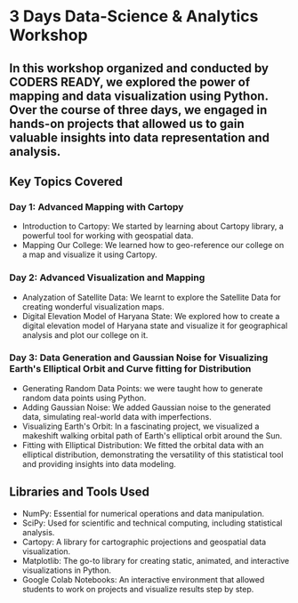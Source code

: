 # 3 Days Data-Science & Analytics Workshop 

## In this workshop organized and conducted by CODERS READY, we explored the power of mapping and data visualization using Python. Over the course of three days, we engaged in hands-on projects that allowed us to gain valuable insights into data representation and analysis.

## Key Topics Covered

### Day 1: Advanced Mapping with Cartopy

- Introduction to Cartopy: We started by learning about Cartopy library, a powerful tool for working with geospatial data.
- Mapping Our College: We learned how to geo-reference our college on a map and visualize it using Cartopy.

### Day 2: Advanced Visualization and Mapping

- Analyzation of Satellite Data: We learnt to explore the Satellite Data for creating wonderful visualization maps.
- Digital Elevation Model of Haryana State: We explored how to create a digital elevation model of Haryana state and visualize it for geographical analysis and plot our college on it.

### Day 3: Data Generation and Gaussian Noise for Visualizing Earth's Elliptical Orbit and Curve fitting for Distribution

- Generating Random Data Points: we were taught how to generate random data points using Python.
- Adding Gaussian Noise: We added Gaussian noise to the generated data, simulating real-world data with imperfections.
- Visualizing Earth's Orbit: In a fascinating project, we visualized a makeshift walking orbital path of Earth's elliptical orbit around the Sun.
- Fitting with Elliptical Distribution: We fitted the orbital data with an elliptical distribution, demonstrating the versatility of this statistical tool and providing insights into data modeling.

## Libraries and Tools Used

- NumPy: Essential for numerical operations and data manipulation.
- SciPy: Used for scientific and technical computing, including statistical analysis.
- Cartopy: A library for cartographic projections and geospatial data visualization.
- Matplotlib: The go-to library for creating static, animated, and interactive visualizations in Python.
- Google Colab Notebooks: An interactive environment that allowed students to work on projects and visualize results step by step.
